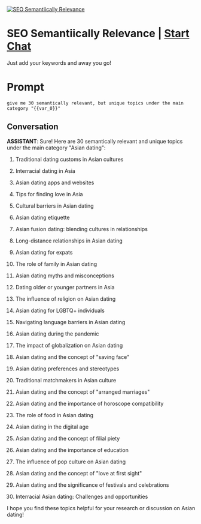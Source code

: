 
[![SEO Semantiically Relevance](https://flow-prompt-covers.s3.us-west-1.amazonaws.com/icon/Abstract/i8.png)](https://gptcall.net/chat.html?data=%7B%22contact%22%3A%7B%22id%22%3A%22SxN3CzHLXs8N9nvRqxqT5%22%2C%22flow%22%3Atrue%7D%7D)
# SEO Semantiically Relevance | [Start Chat](https://gptcall.net/chat.html?data=%7B%22contact%22%3A%7B%22id%22%3A%22SxN3CzHLXs8N9nvRqxqT5%22%2C%22flow%22%3Atrue%7D%7D)
Just add your keywords and away you go!

# Prompt

```
give me 30 semantically relevant, but unique topics under the main category "{{var_0}}"
```

## Conversation

**ASSISTANT**: Sure! Here are 30 semantically relevant and unique topics under the main category "Asian dating":



1. Traditional dating customs in Asian cultures

2. Interracial dating in Asia

3. Asian dating apps and websites

4. Tips for finding love in Asia

5. Cultural barriers in Asian dating

6. Asian dating etiquette

7. Asian fusion dating: blending cultures in relationships

8. Long-distance relationships in Asian dating

9. Asian dating for expats

10. The role of family in Asian dating

11. Asian dating myths and misconceptions

12. Dating older or younger partners in Asia

13. The influence of religion on Asian dating

14. Asian dating for LGBTQ+ individuals

15. Navigating language barriers in Asian dating

16. Asian dating during the pandemic

17. The impact of globalization on Asian dating

18. Asian dating and the concept of "saving face"

19. Asian dating preferences and stereotypes

20. Traditional matchmakers in Asian culture

21. Asian dating and the concept of "arranged marriages"

22. Asian dating and the importance of horoscope compatibility

23. The role of food in Asian dating

24. Asian dating in the digital age

25. Asian dating and the concept of filial piety

26. Asian dating and the importance of education

27. The influence of pop culture on Asian dating

28. Asian dating and the concept of "love at first sight"

29. Asian dating and the significance of festivals and celebrations

30. Interracial Asian dating: Challenges and opportunities



I hope you find these topics helpful for your research or discussion on Asian dating!


